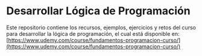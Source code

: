 # Desarrollar Lógica de Programación

Este repositorio contiene los recursos, ejemplos, ejercicios y retos del curso para desarrollar la lógica de programación,
el cual está disponible en: [https://www.udemy.com/course/fundamentos-programacion-curso/](https://www.udemy.com/course/fundamentos-programacion-curso/)

